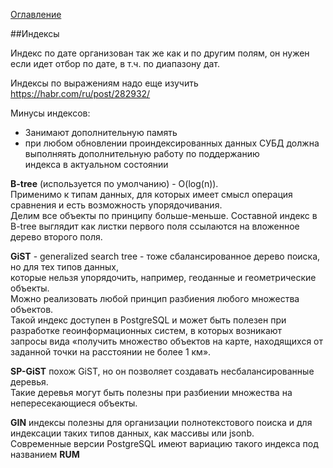 [Оглавление](navigation.md)

##Индексы

Индекс по дате организован так же как и по другим полям, он нужен если идет отбор по дате, в т.ч. по диапазону дат.

Индексы по выражениям надо еще изучить https://habr.com/ru/post/282932/

Минусы индексов:
- Занимают дополнительную память
- при любом обновлении проиндексированных данных СУБД должна выполняять дополнительную работу по поддержанию  
индекса в актуальном состоянии

**B-tree** (используется по умолчанию) - O(log(n)).  
Применимо к типам данных, для которых имеет смысл операция сравнения и есть возможность упорядочивания.  
Делим все объекты по принципу больше-меньше.
Составной индекс в B-tree выглядит как листки первого поля ссылаются на вложенное дерево второго поля.

**GiST** - generalized search tree - тоже сбалансированное дерево поиска, но для тех типов данных,  
которые нельзя упорядочить, например, геоданные и геометрические объекты.  
Можно реализовать любой принцип разбиения любого множества объектов.  
Такой индекс доступен в PostgreSQL и может быть полезен при разработке геоинформационных систем, в которых возникают  
запросы вида «получить множество объектов на карте, находящихся от заданной точки на расстоянии не более 1 км».

**SP-GiST** похож GiST, но он позволяет создавать несбалансированные деревья.  
Такие деревья могут быть полезны при разбиении множества на непересекающиеся объекты.

**GIN** индексы полезны для организации полнотекстового поиска и для индексации таких типов данных, как массивы или jsonb.  
Современные версии PostgreSQL имеют вариацию такого индекса под названием **RUM**